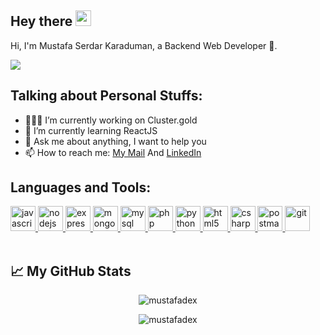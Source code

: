 ## Hey there <img src="https://media.giphy.com/media/hvRJCLFzcasrR4ia7z/giphy.gif" width="25px">

 Hi, I'm Mustafa Serdar Karaduman, a Backend Web Developer 🚀.

![](https://visitor-badge.glitch.me/badge?page_id=mustafadex)
## **Talking about Personal Stuffs:**

- 👨🏽‍💻 I’m currently working on Cluster.gold
- 🌱 I’m currently learning ReactJS 
- 💬 Ask me about anything, I want to help you
- 📫 How to reach me: [My Mail](mailto:mustafaserdarkaraduman@hotmail.com) And [LinkedIn](https://www.linkedin.com/in/mustafa-serdar-karaduman-6b3805189/)


## **Languages and Tools:**  

<a href="https://developer.mozilla.org/en-US/docs/Web/JavaScript" target="_blank"> <img src="https://devicons.github.io/devicon/devicon.git/icons/javascript/javascript-original.svg" alt="javascript" width="40" height="40"/> </a>
<a href="https://nodejs.org" target="_blank"> <img src="https://devicons.github.io/devicon/devicon.git/icons/nodejs/nodejs-original-wordmark.svg" alt="nodejs" width="40" height="40"/> </a>
<a href="https://expressjs.com" target="_blank"> <img src="https://devicons.github.io/devicon/devicon.git/icons/express/express-original-wordmark.svg" alt="express" width="40" height="40"/> </a>
<a href="https://www.mongodb.com/" target="_blank"> <img src="https://devicons.github.io/devicon/devicon.git/icons/mongodb/mongodb-original-wordmark.svg" alt="mongodb" width="40" height="40"/> </a>
<a href="https://www.mysql.com/" target="_blank"> <img src="https://devicons.github.io/devicon/devicon.git/icons/mysql/mysql-original-wordmark.svg" alt="mysql" width="40" height="40"/> </a>
<a href="https://www.php.net" target="_blank"> <img src="https://devicons.github.io/devicon/devicon.git/icons/php/php-original.svg" alt="php" width="40" height="40"/> </a>
<a href="https://www.python.org" target="_blank"> <img src="https://devicons.github.io/devicon/devicon.git/icons/python/python-original.svg" alt="python" width="40" height="40"/> </a>
<a href="https://www.w3.org/html/" target="_blank"> <img src="https://devicons.github.io/devicon/devicon.git/icons/html5/html5-original-wordmark.svg" alt="html5" width="40" height="40"/> </a>
<a href="https://www.w3schools.com/cs/" target="_blank"> <img src="https://devicons.github.io/devicon/devicon.git/icons/csharp/csharp-original.svg" alt="csharp" width="40" height="40"/> </a>
<a href="https://postman.com" target="_blank"> <img src="https://www.vectorlogo.zone/logos/getpostman/getpostman-icon.svg" alt="postman" width="40" height="40"/> </a>
<a href="https://git-scm.com/" target="_blank"> <img src="https://www.vectorlogo.zone/logos/git-scm/git-scm-icon.svg" alt="git" width="40" height="40"/> </a>
</br>
</br>
## 📈 My GitHub Stats

<p align="center"> <img src="https://github-readme-stats.vercel.app/api?username=mustafadex&show_icons=true&theme=gotham" alt="mustafadex" />
<p align="center"> <img src="https://github-readme-stats.vercel.app/api/top-langs/?username=Mustafadex&theme=gotham" alt="mustafadex" />



